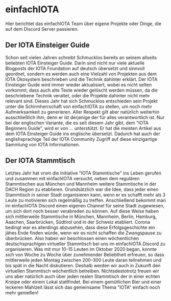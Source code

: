 # einfachIOTA

Hier berichtet das einfachIOTA Team über eigene Projekte oder Dinge, die auf dem Discord Server passieren. 

## Der IOTA Einsteiger Guide
Schon seit vielen Jahren schreibt Schmucklos bereits an seinem allseits beliebten IOTA Einsteiger Guide. Darin sind nicht nur viele aktuelle Blogposts der IOTA Foundation auf deutsch übersetzt und sinnvoll geordnet, sondern es werden auch eine Vielzahl von Projekten aus dem IOTA Ökosystem beschrieben und die Technik dahinter erklärt. Der IOTA Einsteiger Guide wird immer wieder aktualisiert, wobei es nicht selten vorkommt, dass auch alte Texte wieder gelöscht werden müssen, da die beschriebene Technik veraltet, oder die Projekte dahinter nicht mehr relevant sind. Dieses Jahr hat sich Schmucklos entschieden sein Projekt unter die Schirmherrschaft von einfachIOTA zu stellen, um noch mehr Aufmerksamkeit zu generieren. Aller Respekt gilt aber natürlich weiterhin ausschließlich ihm, denn er ist derjenige der für alles verantwortlich ist. Nur bei der englischen Variante, die es seit diesem Jahr gibt, dem "IOTA Beginners Guide", wird er von ... unterstützt. Er hat die meisten Artikel aus dem IOTA Einsteiger Guide ins englische übersetzt. Dadurch hat auch der englishsprachige Teil der IOTA Community Zugriff auf diese einzigartige Sammlung von IOTA Informationen.

## Der IOTA Stammtisch
Letztes Jahr hat vrom die Initiative "IOTA Stammtische" ins Leben gerufen und zusammen mit einfachIOTA versucht, neben dem regulären Stammtischen aus München und Mannheim weitere Stammtische in der DACH Region zu etablieren. Grundsätzlich war die Idee, dass jeder einen Stammtisch in seiner Stadt organisieren kann, wenn er es schafft mehr als 3 Leute zu motivieren sich regelmäßig zu treffen. Anschließend bekommt man im einfachIOTA Discord einen eigenen Channel für seine Stadt zugewiesen, um sich dort noch besser verabreden zu können. Auf diese Weise haben sich mittlerweile Stammtische in München, Mannheim, Berlin, Hamburg, Aaachen, Saarbrücken, Südtirol und in der Schweiz etabliert. Corona bedingt war es allerdings abzusehen, dass diese Erfolgsgeschichte ein jähes Ende finden würde, wenn wir es nicht schaffen die Zwangspause zu überbrücken. Also haben wir beschlossen einen wöchentlichen deutschsprachigen virtueller Stammtisch bei uns im einfachIOTA Discord zu organisieren. Was mit mur 10-15 Leuten im Oktober 2020 began, konnte sich von Woche zu Woche über zunehmender Beliebtheit erfreuen, so dass mittlerweile jeden Montag zwischen 200-300 Leute daran teilnehmen und bis spät in die Nacht diskutieren. Deshalb werden wir auch in Zukunft den virtuellen Stammtisch wöchentlich betreiben. Nichtsdestotrotz freuen wir uns aber natürlich auch über jeden realen Stammtisch der in einer echten Kneipe oder einem Lokal stattfindet. Bei einem gemütlichen Bier und einer leckeren Mahlzeit lässt sich das gemeinsame Thema "IOTA" einfach noch mehr genießen!
